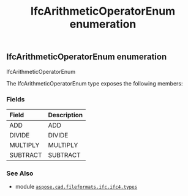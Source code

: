 ﻿---
title: IfcArithmeticOperatorEnum enumeration
second_title: Aspose.CAD for Python via .NET API References
description: 
type: docs
weight: 2020
url: /aspose.cad.fileformats.ifc.ifc4.types/ifcarithmeticoperatorenum/
is_root: false
---

## IfcArithmeticOperatorEnum enumeration

IfcArithmeticOperatorEnum



The IfcArithmeticOperatorEnum type exposes the following members:

### Fields
| Field | Description |
| :- | :- |
| ADD | ADD |
| DIVIDE | DIVIDE |
| MULTIPLY | MULTIPLY |
| SUBTRACT | SUBTRACT |



### See Also
* module [`aspose.cad.fileformats.ifc.ifc4.types`](..)
